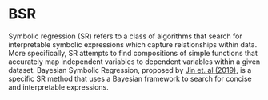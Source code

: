 # BSR
Symbolic regression (SR) refers to a class of algorithms that search for interpretable symbolic expressions which capture relationships within data. More specifically, SR attempts to find compositions of simple functions that accurately map independent variables to dependent variables within a given dataset. Bayesian Symbolic Regression, proposed by [Jin et. al (2019)](https://arxiv.org/abs/1910.08892), is a specific SR method that uses a Bayesian framework to search for concise and interpretable expressions.
